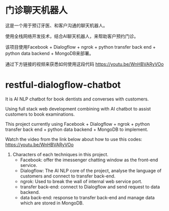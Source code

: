

# 门诊聊天机器人

这是一个用于预订牙医、和客户沟通的聊天机器人。

使用全栈网络开发技术，结合AI聊天机器人，来帮助客户预约门诊。

该项目使用Facebook + Dialogflow + ngrok + python transfer back end + python data backend + MongoDB来部署。

通过下方链接的视频来获悉如何使用这段代码
https://youtu.be/WnHBVARyVOo

# restful-dialogflow-chatbot

It is AI NLP chatbot for book dentists and converses with customers. 

Using full stack web development combining with AI chatbot to assist customers to book examinations.  

This project currently using Facebook + Dialogflow + ngrok + python transfer back end + python data backend + MongoDB to implement.

Watch the video from the link below about how to use this codes:  
https://youtu.be/WnHBVARyVOo

1. Characters of each techniques in this project.
   - Facebook: offer the imessenger chatting window as the front-end service.
   - Dialogflow: The AI NLP core of the project, analyse the language of customers and connect to transfer back-end.
   - ngrok: Used to break the wall of internal web service port.
   - transfer back-end: connect to Dialogflow and send request to data backend.
   - data back-end: response to transfer back-end and manage data which are stored in MongoDB.
